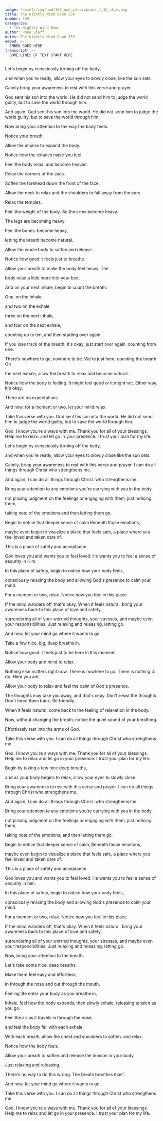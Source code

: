 ```yaml
---
image: /assets/img/nwd/339_nwd_philippians_4_13_nkjv.png
title: The Nightly Wind Down 339
number: 339
categories:
  - The Nightly Wind Down
author: Hope Staff
notes: The Nightly Wind Down 339
embed: >-
  EMBED_GOES_HERE
transcript: >-
  SOME LINES OF TEXT START HERE
---
```

Let's begin by consciously turning off the body,

and when you're ready, allow your eyes to slowly close, like the sun sets.

Calmly bring your awareness to rest with this verse and prayer.

God sent his son into the world. He did not send him to judge the world guilty, but to save the world through him.

And again. God sent his son into the world. He did not send him to judge the world guilty, but to save the world through him.

Now bring your attention to the way the body feels.

Notice your breath.

Allow the inhales to expand the body.

Notice how the exhales make you feel.

Feel the body relax. and become heavier.

Relax the corners of the eyes.

Soften the forehead down the front of the face.

Allow the neck to relax and the shoulders to fall away from the ears.

Relax the temples.

Feel the weight of the body. So the arms become heavy.

The legs are becoming heavy.

Feel the bones. become heavy,

letting the breath become natural.

Allow the whole body to soften and release.

Notice how good it feels just to breathe.

Allow your breath to make the body feel heavy. The

body relax a little more into your bed.

And on your next inhale, begin to count the breath.

One, on the inhale.

and two on the exhale,

three on the next inhale,

and four on the next exhale,

counting up to ten, and then starting over again.

If you lose track of the breath, it's okay, just start over again. counting from one.

There's nowhere to go, nowhere to be. We're just here, counting the breath. On

the next exhale, allow the breath to relax and become natural.

Notice how the body is feeling. It might feel good or it might not. Either way, it's okay.

There are no expectations.

And now, for a moment or two, let your mind relax.

Take this verse with you. God sent his son into the world. He did not send him to judge the world guilty, but to save the world through him.

God, I know you're always with me. Thank you for all of your blessings. Help me to relax. and let go in your presence. I trust your plan for my life.


Let's begin by consciously turning off the body,

and when you're ready, allow your eyes to slowly close like the sun sets.

Calmly, bring your awareness to rest with this verse and prayer. I can do all things through Christ who strengthens me.

And again, I can do all things through Christ. who strengthens me.

Bring your attention to any emotions you're carrying with you in the body,

not placing judgment on the feelings or engaging with them, just noticing them,

taking note of the emotions and then letting them go.

Begin to notice that deeper sense of calm Beneath those emotions,

maybe even begin to visualize a place that feels safe, a place where you feel loved and taken care of.

This is a place of safety and acceptance.

God loves you and wants you to feel loved. He wants you to feel a sense of security in Him.

In this place of safety, begin to notice how your body feels,

consciously relaxing the body and allowing God's presence to calm your mind.

For a moment or two, relax. Notice how you feel in this place.

If the mind wanders off, that's okay. When it feels natural, bring your awareness back to this place of love and safety,

surrendering all of your worried thoughts, your stresses, and maybe even your responsibilities. Just relaxing and releasing, letting go.

And now, let your mind go where it wants to go.

Take a few nice, big, deep breaths in.

Notice how good it feels just to be here in this moment.

Allow your body and mind to relax.

Nothing else matters right now. There is nowhere to go. There is nothing to do. Here you are.

Allow your body to relax and feel the calm of God's presence.

The thoughts may take you away, and that's okay. Don't resist the thoughts. Don't force them back. Be friendly.

When it feels natural, come back to the feeling of relaxation in the body.

Now, without changing the breath, notice the quiet sound of your breathing.

Effortlessly rest into the arms of God.

Take this verse with you. I can do all things through Christ who strengthens me.

God, I know you're always with me. Thank you for all of your blessings. Help me to relax and let go in your presence. I trust your plan for my life.


Begin by taking a few nice deep breaths,

and as your body begins to relax, allow your eyes to slowly close.

Bring your awareness to rest with this verse and prayer. I can do all things through Christ who strengthens me.

And again, I can do all things through Christ. who strengthens me.

Bring your attention to any emotions you're carrying with you in the body,

not placing judgment on the feelings or engaging with them, just noticing them,

taking note of the emotions, and then letting them go.

Begin to notice that deeper sense of calm, Beneath those emotions,

maybe even begin to visualize a place that feels safe, a place where you feel loved and taken care of.

This is a place of safety and acceptance.

God loves you and wants you to feel loved. He wants you to feel a sense of security in him.

In this place of safety, begin to notice how your body feels,

consciously relaxing the body and allowing God's presence to calm your mind.

For a moment or two, relax. Notice how you feel in this place.

If the mind wanders off, that's okay. When it feels natural, bring your awareness back to this place of love and safety,

surrendering all of your worried thoughts, your stresses, and maybe even your responsibilities. Just relaxing and releasing, letting go.

Now, bring your attention to the breath.

Let's take some nice, deep breaths.

Make them feel easy and effortless,

in through the nose and out through the mouth.

Feeling life enter your body as you breathe in,

Inhale, feel how the body expands, then slowly exhale, releasing tension as you go.

Feel the air as it travels in through the nose,

and feel the body fall with each exhale.

With each breath, allow the chest and shoulders to soften. and relax.

Notice how the body feels.

Allow your breath to soften and release the tension in your body.

Just relaxing and releasing.

There's no way to do this wrong. The breath breathes itself.

And now, let your mind go where it wants to go.

Take this verse with you. I can do all things through Christ who strengthens me.

God, I know you're always with me. Thank you for all of your blessings. Help me to relax and let go in your presence. I trust your plan for my life.

